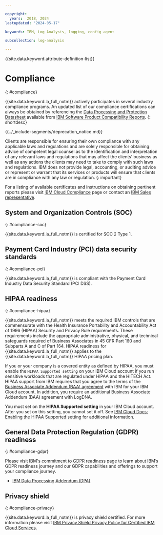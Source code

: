 ```yaml
---

copyright:
  years:  2018, 2024
lastupdated: "2024-05-17"

keywords: IBM, Log Analysis, logging, config agent

subcollection: log-analysis

---
```


{{site.data.keyword.attribute-definition-list}}

# Compliance
{: #compliance}

{{site.data.keyword.la_full_notm}} actively participates in several industry compliance programs. An updated list of our compliance certifications can always be obtained by referencing the [Data Processing and Protection Datasheet](https://www.ibm.com/software/reports/compatibility/clarity-reports/report/html/softwareReqsForProduct?deliverableId=89904B80AE1911E7A9EB066095601ABB) available from [IBM Software Product Compatibility Reports](https://www.ibm.com/software/reports/compatibility/clarity/softwareReqsForProduct.html).
{: shortdesc}

<!-- common deprecation notice -->
{{../_include-segments/deprecation_notice.md}}

Clients are responsible for ensuring their own compliance with any applicable laws and regulations and are solely responsible for obtaining advice of competent legal counsel as to the identification and interpretation of any relevant laws and regulations that may affect the clients’ business as well as any actions the clients may need to take to comply with such laws and regulations. IBM does not provide legal, accounting, or auditing advice or represent or warrant that its services or products will ensure that clients are in compliance with any law or regulation.
{: important}

For a listing of available certificates and instructions on obtaining pertinent reports please visit [IBM Cloud Compliance](https://www.ibm.com/cloud/compliance) page or contact an [IBM Sales representative](https://www.ibm.com/account/reg/us-en/signup?formid=MAIL-wcp).


## System and Organization Controls (SOC)
{: #compliance-soc}

{{site.data.keyword.la_full_notm}} is certified for SOC 2 Type 1.

## Payment Card Industry (PCI) data security standards
{: #compliance-pci}

{{site.data.keyword.la_full_notm}} is compliant with the Payment Card Industry Data Security Standard (PCI DSS).

## HIPAA readiness
{: #compliance-hipaa}

{{site.data.keyword.la_full_notm}} meets the required IBM controls that are commensurate with the Health Insurance Portability and Accountability Act of 1996 (HIPAA) Security and Privacy Rule requirements. These requirements include the appropriate administrative, physical, and technical safeguards required of Business Associates in 45 CFR Part 160 and Subparts A and C of Part 164. HIPAA readiness for {{site.data.keyword.la_full_notm}} applies to the {{site.data.keyword.la_full_notm}} HIPAA pricing plan.

If you or your company is a covered entity as defined by HIPAA, you must enable the `HIPAA Supported setting` on your IBM Cloud account if you run sensitive workloads that are regulated under HIPAA and the HITECH Act. HIPAA support from IBM requires that you agree to the terms of the [Business Associate Addendum (BAA) agreement](http://www-03.ibm.com/software/sla/sladb.nsf/sla/baa?OpenDocument) with IBM for your IBM Cloud account. In addition, you require an additional Business Associate Addendum (BAA) agreement with LogDNA.

You must set on the **HIPAA Supported setting** in your IBM Cloud account. After you set on this setting, you cannot set it off. See [IBM Cloud Docs: Enabling the HIPAA Supported setting](/docs/account?topic=account-eu-hipaa-supported#enabling-hipaa) for additional information.


## General Data Protection Regulation (GDPR) readiness
{: #compliance-gdpr}

Please visit [IBM's commitment to GDPR readiness](https://www.ibm.com/data-responsibility/gdpr/) page to learn about IBM’s GDPR readiness journey and our GDPR capabilities and offerings to support your compliance journey.

- [IBM Data Processing Addendum (DPA)](https://www.ibm.com/support/customer/csol/terms/?cat=dpa)


## Privacy shield
{: #compliance-privacy}

{{site.data.keyword.la_full_notm}} is privacy shield certified. For more information please visit [IBM Privacy Shield Privacy Policy for Certified IBM Cloud Services](https://www.ibm.com/privacy/details/us/en/privacy_shield.html).
